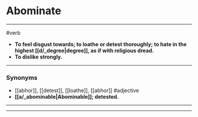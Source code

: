 # Abominate
---
#verb
- **To feel disgust towards; to loathe or detest thoroughly; to hate in the highest [[d/_degree|degree]], as if with religious dread.**
- **To dislike strongly.**
---
### Synonyms
- [[abhor]], [[detest]], [[loathe]], [[abhor]]
#adjective
- **[[a/_abominable|Abominable]]; detested.**
---
---
